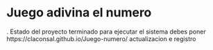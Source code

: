 <h1>Juego adivina el numero</h1>
. Estado del proyecto terminado
para ejecutar el sistema debes poner
https://claconsal.github.io/Juego-numero/
actualizacion e registro
